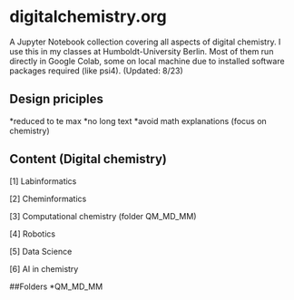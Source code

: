 # digitalchemistry.org
A Jupyter Notebook collection covering all aspects of digital chemistry. I use this in my classes at Humboldt-University Berlin. Most of them run directly in Google Colab, some on local machine due to installed software packages required (like psi4). (Updated: 8/23)

## Design priciples
*reduced to te max
*no long text
*avoid math explanations (focus on chemistry)

## Content (Digital chemistry)
[1] Labinformatics

[2] Cheminformatics

[3] Computational chemistry (folder QM_MD_MM)

[4] Robotics

[5] Data Science

[6] AI in chemistry

##Folders
*QM_MD_MM
